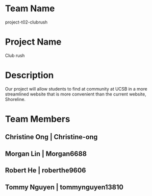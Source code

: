 # Team Name
project-t02-clubrush
# Project Name
Club rush
# Description
Our project will allow students to find at community at UCSB in a more streamlined website that is more convenient than the current website, Shoreline.
# Team Members
 Christine Ong |  Christine-ong
---------------------------------
   Morgan Lin  |   Morgan6688
---------------------------------
   Robert He   |  roberthe9606
---------------------------------
  Tommy Nguyen | tommynguyen13810
---------------------------------
